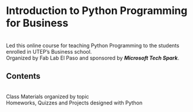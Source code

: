 # Introduction to Python Programming for Business
<br> Led this online course for teaching Python Programming to the students enrolled in UTEP’s Business school.
<br> Organized by Fab Lab El Paso and sponsored by ***Microsoft Tech Spark***.

## Contents
<br> Class Materials organized by topic
<br> Homeworks, Quizzes and Projects designed with  Python
